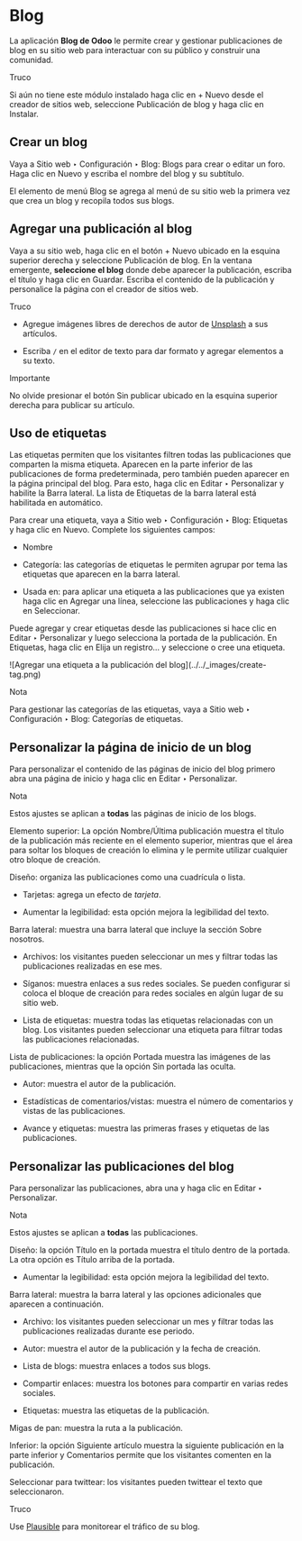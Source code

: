 # Blog

La aplicación **Blog de Odoo** le permite crear y gestionar publicaciones de
blog en su sitio web para interactuar con su público y construir una
comunidad.

Truco

Si aún no tiene este módulo instalado haga clic en \+ Nuevo desde el creador
de sitios web, seleccione Publicación de blog y haga clic en Instalar.

## Crear un blog

Vaya a Sitio web ‣ Configuración ‣ Blog: Blogs para crear o editar un foro.
Haga clic en Nuevo y escriba el nombre del blog y su subtítulo.

El elemento de menú Blog se agrega al menú de su sitio web la primera vez que
crea un blog y recopila todos sus blogs.

## Agregar una publicación al blog

Vaya a su sitio web, haga clic en el botón \+ Nuevo ubicado en la esquina
superior derecha y seleccione Publicación de blog. En la ventana emergente,
**seleccione el blog** donde debe aparecer la publicación, escriba el título y
haga clic en Guardar. Escriba el contenido de la publicación y personalice la
página con el creador de sitios web.

Truco

  * Agregue imágenes libres de derechos de autor de [Unsplash](../general/integrations/unsplash.html) a sus artículos.

  * Escriba `/` en el editor de texto para dar formato y agregar elementos a su texto.

Importante

No olvide presionar el botón Sin publicar ubicado en la esquina superior
derecha para publicar su artículo.

## Uso de etiquetas

Las etiquetas permiten que los visitantes filtren todas las publicaciones que
comparten la misma etiqueta. Aparecen en la parte inferior de las
publicaciones de forma predeterminada, pero también pueden aparecer en la
página principal del blog. Para esto, haga clic en Editar ‣ Personalizar y
habilite la Barra lateral. La lista de Etiquetas de la barra lateral está
habilitada en automático.

Para crear una etiqueta, vaya a Sitio web ‣ Configuración ‣ Blog: Etiquetas y
haga clic en Nuevo. Complete los siguientes campos:

  * Nombre

  * Categoría: las categorías de etiquetas le permiten agrupar por tema las etiquetas que aparecen en la barra lateral.

  * Usada en: para aplicar una etiqueta a las publicaciones que ya existen haga clic en Agregar una línea, seleccione las publicaciones y haga clic en Seleccionar.

Puede agregar y crear etiquetas desde las publicaciones si hace clic en Editar
‣ Personalizar y luego selecciona la portada de la publicación. En Etiquetas,
haga clic en Elija un registro… y seleccione o cree una etiqueta.

![Agregar una etiqueta a la publicación del blog](../../_images/create-
tag.png)

Nota

Para gestionar las categorías de las etiquetas, vaya a Sitio web ‣
Configuración ‣ Blog: Categorías de etiquetas.

## Personalizar la página de inicio de un blog

Para personalizar el contenido de las páginas de inicio del blog primero abra
una página de inicio y haga clic en Editar ‣ Personalizar.

Nota

Estos ajustes se aplican a **todas** las páginas de inicio de los blogs.

Elemento superior: La opción Nombre/Última publicación muestra el título de la
publicación más reciente en el elemento superior, mientras que el área para
soltar los bloques de creación lo elimina y le permite utilizar cualquier otro
bloque de creación.

Diseño: organiza las publicaciones como una cuadrícula o lista.

  * Tarjetas: agrega un efecto de _tarjeta_.

  * Aumentar la legibilidad: esta opción mejora la legibilidad del texto.

Barra lateral: muestra una barra lateral que incluye la sección Sobre
nosotros.

  * Archivos: los visitantes pueden seleccionar un mes y filtrar todas las publicaciones realizadas en ese mes.

  * Síganos: muestra enlaces a sus redes sociales. Se pueden configurar si coloca el bloque de creación para redes sociales en algún lugar de su sitio web.

  * Lista de etiquetas: muestra todas las etiquetas relacionadas con un blog. Los visitantes pueden seleccionar una etiqueta para filtrar todas las publicaciones relacionadas.

Lista de publicaciones: la opción Portada muestra las imágenes de las
publicaciones, mientras que la opción Sin portada las oculta.

  * Autor: muestra el autor de la publicación.

  * Estadísticas de comentarios/vistas: muestra el número de comentarios y vistas de las publicaciones.

  * Avance y etiquetas: muestra las primeras frases y etiquetas de las publicaciones.

## Personalizar las publicaciones del blog

Para personalizar las publicaciones, abra una y haga clic en Editar ‣
Personalizar.

Nota

Estos ajustes se aplican a **todas** las publicaciones.

Diseño: la opción Título en la portada muestra el título dentro de la portada.
La otra opción es Título arriba de la portada.

  * Aumentar la legibilidad: esta opción mejora la legibilidad del texto.

Barra lateral: muestra la barra lateral y las opciones adicionales que
aparecen a continuación.

  * Archivo: los visitantes pueden seleccionar un mes y filtrar todas las publicaciones realizadas durante ese periodo.

  * Autor: muestra el autor de la publicación y la fecha de creación.

  * Lista de blogs: muestra enlaces a todos sus blogs.

  * Compartir enlaces: muestra los botones para compartir en varias redes sociales.

  * Etiquetas: muestra las etiquetas de la publicación.

Migas de pan: muestra la ruta a la publicación.

Inferior: la opción Siguiente artículo muestra la siguiente publicación en la
parte inferior y Comentarios permite que los visitantes comenten en la
publicación.

Seleccionar para twittear: los visitantes pueden twittear el texto que
seleccionaron.

Truco

Use [Plausible](website/reporting/analytics.html#analytics-plausible) para
monitorear el tráfico de su blog.

